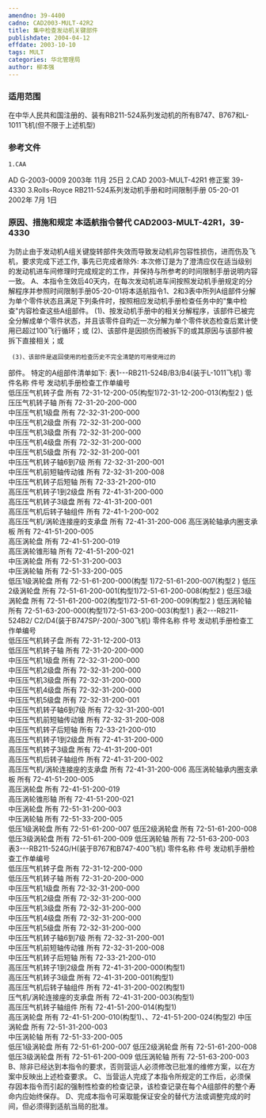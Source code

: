 ```yaml
---
amendno: 39-4400
cadno: CAD2003-MULT-42R2
title: 集中检查发动机关键部件
publishdate: 2004-04-12
effdate: 2003-10-10
tags: MULT
categories: 华北管理局
author: 柳本强
---
```


### 适用范围 
在中华人民共和国注册的、装有RB211-524系列发动机的所有B747、B767和L-1011飞机(但不限于上述机型)

<!--more-->
### 参考文件
    1.CAA 
AD G-2003-0009    2003年 11月 25日
    2.CAD 
2003-MULT-42R1    修正案 39-4330 
    3.Rolls-Royce RB211-524系列发动机手册和时间限制手册    05-20-01  2002年 7月 1日

### 原因、措施和规定 本适航指令替代 CAD2003-MULT-42R1，39-4330
为防止由于发动机A组关键旋转部件失效而导致发动机非包容性损伤，进而伤及飞机，要求完成下述工作, 事先已完成者除外:     本次修订是为了澄清应仅在适当级别的发动机进车间修理时完成规定的工作，并保持与所参考的时间限制手册说明内容一致。 
    A、本指令生效后40天内，在每次发动机进车间按照发动机手册规定的分解程序并参照时间限制手册05-20-01将本适航指令1、2和3表中所列A组部件分解为单个零件状态且满足下列条件时，按照相应发动机手册检查任务中的"集中检查"内容检查这些A组部件。 
     (1)、按发动机手册中的相关分解程序，该部件已被完全分解成单个零件状态，并且该零件自昀近一次分解为单个零件状态检查后累计使用已超过100飞行循环；或 
     (2)、该部件是因损伤而被拆下的或其原因与该部件被拆下直接相关；或 

     (3)、该部件是返回使用的检查历史不完全清楚的可用使用过的
部件。     特定的A组部件清单如下: 
表1---RB211-524B/B3/B4(装于L-1011飞机)
零件名称  件号  发动机手册检查工作单编号  
低压压气机转子盘  所有  72-31-12-200-05(构型1)72-31-12-200-013(构型2 ) 
低压压气机转子轴  所有  72-31-20-200-000  
中压压气机1级盘  所有  72-32-31-200-000  
中压压气机2级盘  所有  72-32-31-200-000  
中压压气机3级盘  所有  72-32-31-200-000  
中压压气机4级盘  所有  72-32-31-200-000  
中压压气机5级盘  所有  72-32-31-200-001  
中压压气机转子轴6到7级  所有  72-32-31-200-001  
中压压气机前短轴传动锥  所有  72-32-31-200-008  
中压压气机转子后短轴  所有  72-33-21-200-010  
高压压气机转子1到2级盘  所有  72-41-31-200-000  
高压压气机转子3级盘  所有  72-41-31-200-001  
高压压气机后转子轴组件  所有  72-41-1-200-002  
高压压气机/涡轮连接座的支承盘  所有  72-41-31-200-006 
高压涡轮轴承内圈支承板  所有  72-41-51-200-005  
高压涡轮盘  所有  72-41-51-200-019  
高压涡轮锥形轴  所有  72-41-51-200-021  
中压涡轮盘  所有  72-51-31-200-003  
中压涡轮轴  所有  72-51-33-200-005  
低压1级涡轮盘  所有  72-51-61-200-000(构型 
1)72-51-61-200-007(构型2 ) 
低压2级涡轮盘  所有  72-51-61-200-001(构型1)72-51-61-200-008(构型2 ) 
低压3级涡轮盘  所有  72-51-61-200-002(构型1)72-51-61-200-009(构型2 ) 
低压涡轮轴  所有  72-51-63-200-000(构型1)72-51-63-200-003(构型1 ) 
表2---RB211-524B2/ C2/D4(装于B747SP/-200/-300飞机)
零件名称  件号  发动机手册检查工作单编号  
低压压气机转子盘  所有  72-31-12-200-013  
低压压气机转子轴  所有  72-31-20-200-000  
中压压气机1级盘  所有  72-32-31-200-000  
中压压气机2级盘  所有  72-32-31-200-000  
中压压气机3级盘  所有  72-32-31-200-000  
中压压气机4级盘  所有  72-32-31-200-000  
中压压气机5级盘  所有  72-32-31-200-001  
中压压气机转子轴6到7级  所有  72-32-31-200-001  
中压压气机前短轴传动锥  所有  72-32-31-200-008  
中压压气机转子后短轴  所有  72-33-21-200-010  
高压压气机转子1到2级盘  所有  72-41-31-200-000  
高压压气机转子3级盘  所有  72-41-31-200-001  
高压压气机后转子轴组件  所有  72-41-31-200-002  
高压压气机/涡轮连接座的支承盘  所有  72-41-31-200-006 
高压涡轮轴承内圈支承板  所有  72-41-51-200-005  
高压涡轮盘  所有  72-41-51-200-019  
高压涡轮锥形轴  所有  72-41-51-200-021  
中压涡轮盘  所有  72-51-31-200-003  
中压涡轮轴  所有  72-51-33-200-005  
低压1级涡轮盘  所有  72-51-61-200-007 
低压2级涡轮盘  所有  72-51-61-200-008 
低压3级涡轮盘  所有  72-51-61-200-009 
低压涡轮轴  所有  72-51-63-200-003  
表3---RB211-524G/H(装于B767和B747-400飞机)
零件名称  件号  发动机手册检查工作单编号  
低压压气机转子盘  所有  72-31-12-200-000  
低压压气机转子轴  所有  72-31-20-200-000  
中压压气机1级盘  所有  72-32-31-200-000  
中压压气机2级盘  所有  72-32-31-200-000  
中压压气机3级盘  所有  72-32-31-200-000  
中压压气机4级盘  所有  72-32-31-200-000  
中压压气机5级盘  所有  72-32-31-200-000  
中压压气机转子轴6到7级  所有  72-32-31-200-001  
中压压气机前短轴传动锥  所有  72-32-31-200-008  
中压压气机转子后短轴  所有  72-33-21-200-010  
高压压气机转子1到2级盘  所有  72-41-31-200-000(构型1)  
高压压气机转子3级盘  所有  72-41-31-200-001(构型1)  
高压压气机后转子轴组件  所有  72-41-31-200-002(构型1)  
压气机/涡轮连接座的支承盘  所有  72-41-31-200-003(构型1)  
高压压气机转子轴组件  所有  72-41-51-200-014(构型1)  
高压涡轮盘  所有  72-41-51-200-010(构型1)、、72-41-51-200-024(构型2) 
中压涡轮盘  所有  72-51-31-200-003  
中压涡轮轴  所有  72-51-33-200-005  
低压1级涡轮盘  所有  72-51-61-200-007 
低压2级涡轮盘  所有  72-51-61-200-008 
低压3级涡轮盘  所有  72-51-61-200-009 
低压涡轮轴  所有  72-51-63-200-003  
    B、除非已经达到本指令的要求，否则营运人必须修改已批准的维修方案，以在方案中反映出上述检查要求。 
    C、当营运人完成了本指令所规定的工作后，必须保存因本指令而引起的强制性检查的检查记录，该检查记录在每个A组部件的整个寿命内应始终保存。 
    D、完成本指令可采取能保证安全的替代方法或调整完成的时间，但必须得到适航当局的批准。
